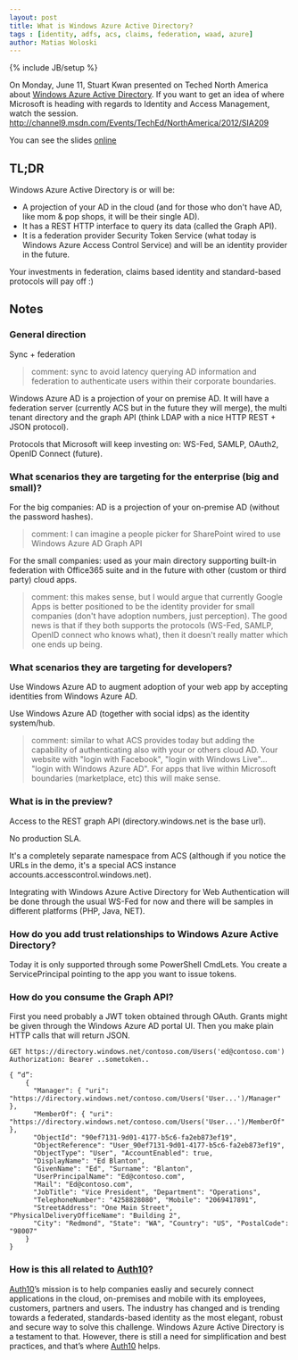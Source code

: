 ```yaml
---
layout: post
title: What is Windows Azure Active Directory?
tags : [identity, adfs, acs, claims, federation, waad, azure]
author: Matias Woloski
---
```

{% include JB/setup %}

On Monday, June 11, Stuart Kwan presented on Teched North America about [Windows Azure Active Directory](https://www.windowsazure.com/en-us/home/features/identity/). If you want to get an idea of where Microsoft is heading with regards to Identity and Access Management, watch the session.
<http://channel9.msdn.com/Events/TechEd/NorthAmerica/2012/SIA209>

You can see the slides [online](http://view.officeapps.live.com/op/view.aspx?src=http%3a%2f%2fvideo.ch9.ms%2fteched%2f2012%2fna%2fSIA209.pptx)

## TL;DR

Windows Azure Active Directory is or will be: 

* A projection of your AD in the cloud (and for those who don't have AD, like mom & pop shops, it will be their single AD).
* It has a REST HTTP interface to query its data (called the Graph API).
* It is a federation provider Security Token Service (what today is Windows Azure Access Control Service) and will be an identity provider in the future.

Your investments in federation, claims based identity and standard-based protocols will pay off :)

## Notes

### General direction

Sync + federation

> comment: sync to avoid latency querying AD information and federation to authenticate users within their corporate boundaries.

Windows Azure AD is a projection of your on premise AD. It will have a federation server (currently ACS but in the future they will merge), the multi tenant directory and the graph API (think LDAP with a nice HTTP REST + JSON protocol).

Protocols that Microsoft will keep investing on: WS-Fed, SAMLP, OAuth2, OpenID Connect (future).

### What scenarios they are targeting for the enterprise (big and small)?

For the big companies: AD is a projection of your on-premise AD (without the password hashes). 

> comment: I can imagine a people picker for SharePoint wired to use Windows Azure AD Graph API

For the small companies: used as your main directory supporting built-in federation with Office365 suite and in the future with other (custom or third party) cloud apps.

> comment: this makes sense, but I would argue that currently Google Apps is better positioned to be the identity provider for small companies (don't have adoption numbers, just perception). The good news is that if they both supports the protocols (WS-Fed, SAMLP, OpenID connect who knows what), then it doesn't really matter which one ends up being.

### What scenarios they are targeting for developers?

Use Windows Azure AD to augment adoption of your web app by accepting identities from Windows Azure AD.

Use Windows Azure AD (together with social idps) as the identity system/hub.

> comment: similar to what ACS provides today but adding the capability of authenticating also with your or others cloud AD. Your website with "login with Facebook", "login with Windows Live"... "login with Windows Azure AD". For apps that live within Microsoft boundaries (marketplace, etc) this will make sense.

### What is in the preview?

Access to the REST graph API (directory.windows.net is the base url).

No production SLA.

It's a completely separate namespace from ACS (although if you notice the URLs in the demo, it's a special ACS instance accounts.accesscontrol.windows.net).

Integrating with Windows Azure Active Directory for Web Authentication will be done through the usual WS-Fed for now and there will be samples in different platforms (PHP, Java, NET).

### How do you add trust relationships to Windows Azure Active Directory?

Today it is only supported through some PowerShell CmdLets. You create a ServicePrincipal pointing to the app you want to issue tokens.

### How do you consume the Graph API?

First you need probably a JWT token obtained through OAuth. Grants might be given through the Windows Azure AD portal UI.
Then you make plain HTTP calls that will return JSON.

	GET https://directory.windows.net/contoso.com/Users('ed@contoso.com')
	Authorization: Bearer ..sometoken..

	{ “d”:	
		{
		  "Manager": { "uri": "https://directory.windows.net/contoso.com/Users('User...')/Manager" },
		  "MemberOf": { "uri": "https://directory.windows.net/contoso.com/Users('User...')/MemberOf" },
		  "ObjectId": "90ef7131-9d01-4177-b5c6-fa2eb873ef19",
		  "ObjectReference": "User_90ef7131-9d01-4177-b5c6-fa2eb873ef19",
		  "ObjectType": "User", "AccountEnabled": true,
		  "DisplayName": "Ed Blanton",
		  "GivenName": "Ed", "Surname": "Blanton",
		  "UserPrincipalName": "Ed@contoso.com",
		  "Mail": "Ed@contoso.com",
		  "JobTitle": "Vice President", "Department": "Operations",
		  "TelephoneNumber": "4258828080", "Mobile": "2069417891",
		  "StreetAddress": "One Main Street", "PhysicalDeliveryOfficeName": "Building 2", 
		  "City": "Redmond", "State": "WA", "Country": "US", "PostalCode": "98007"
		}	
	}


### How is this all related to [Auth10](http://auth10.com)?

[Auth10](http://auth10.com)’s mission is to help companies easliy and securely connect applications in the cloud, on-premises and mobile with its employees, customers, partners and users. The industry has changed and is trending towards a federated, standards-based identity as the most elegant, robust and secure way to solve this challenge. Windows Azure Active Directory is a testament to that. However, there is still a need for simplification and best practices, and that’s where [Auth10](http://auth10.com) helps.
